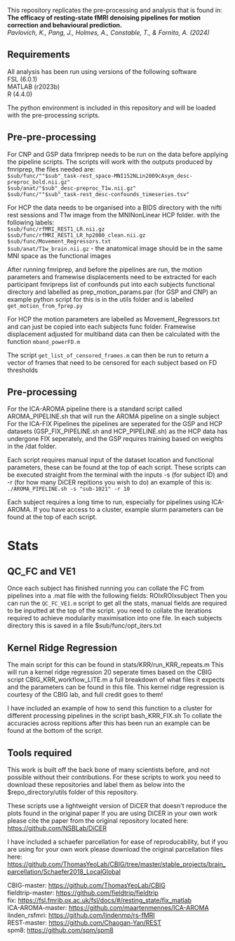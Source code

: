 This repository replicates the pre-processing and analysis that is found in: <br>
**The efficacy of resting-state fMRI denoising pipelines for motion correction and behavioural prediction.** <br> 
*Pavlovich, K., Pang, J., Holmes, A., Constable, T., & Fornito, A. (2024)*

## Requirements
All analysis has been run using versions of the following software <br>
FSL (6.0.1)<br>
MATLAB (r2023b) <br>
R (4.4.0) <br>

The python environment is included in this repository and will be loaded with the pre-processing scripts.

## Pre-pre-processing
For CNP and GSP data fmriprep needs to be run on the data before applying the pipeline scripts. 
The scripts will work with the outputs produced by fmriprep, the files needed are:<br>
`$sub/func/""$sub"_task-rest_space-MNI152NLin2009cAsym_desc-preproc_bold.nii.gz"` <br>
`$sub/anat/"$sub"_desc-preproc_T1w.nii.gz"` <br>
`$sub/func/""$sub"_task-rest_desc-confounds_timeseries.tsv"` <br>

For HCP the data needs to be organised into a BIDS directory with the nifti rest sessions and T1w image from the MNINonLinear HCP folder.
with the following labels: <br>
`$sub/func/rfMRI_REST1_LR.nii.gz` <br>
`$sub/func/rfMRI_REST1_LR_hp2000_clean.nii.gz` <br>
`$sub/func/Movement_Regressors.txt` <br>
`$sub/anat/T1w_brain.nii.gz` - the anatomical image should be in the same MNI space as the functional images

After running fmriprep, and before the pipelines are run, the motion parameters and framewise displacements need to be extracted for each participant fmripreps list of confounds 
put into each subjects functional directory and labelled as  prep_motion_params.par (for GSP and CNP) an example python script for this is in the utils folder
and is labelled `get_motion_from_fprep.py`

For HCP the motion parameters are labelled as Movement_Regressors.txt and can just be copied into each subjects func folder.
Framewise displacement adjusted for multiband data can then be calculated with the function `mband_powerFD.m`

The script `get_list_of_censored_frames.m` can then be run to return a vector of frames that need to be censored for each subject based on FD thresholds


## Pre-processing
For the ICA-AROMA pipeline there is a standard script called AROMA_PIPELINE.sh that will run the AROMA pipeline on a single subject
For the ICA-FIX Pipelines the pipelines are seperated for the GSP and HCP datasets (GSP_FIX_PIPELINE.sh and HCP_PIPELINE.sh)
as the HCP data has undergone FIX seperately, and the GSP requires training based on weights in the /dat folder.

Each script requires manual input of the dataset location and functional parameters, these can be found at the top of each script.
These scripts can be executed straight from the terminal with the inputs -s (for subject ID) 
and -r (for how many DiCER repitions you wish to do) an example of this is:<br>
`./AROMA_PIPELINE.sh -s "sub-1021" -r 10`

Each subject requires a long time to run, especially for pipelines using ICA-AROMA. If you have access to a cluster, example slurm parameters can be found at the top of each script.

# Stats
## QC_FC and VE1
Once each subject has finished running you can collate the FC from pipelines into a .mat file with the following fields: ROIxROIxsubject
Then you can run the `QC_FC_VE1.m` script to get all the stats, manual fields are required to be inputted at the top of the script.
you need to collate the iterations required to achieve modularity maximisation into one file. In each subjects directory this is saved in a file $sub/func/opt_iters.txt

## Kernel Ridge Regression
The main script for this can be found in stats/KRR/run_KRR_repeats.m
This will run a kernel ridge regression 20 seperate times based on the CBIG script CBIG_KRR_workflow_LITE.m a full breakdown of what files it expects and the parameters can be found in this file. 
This kernel ridge regression is courtesy of the CBIG lab, and full credit goes to them! 

I have included an example of how to send this function to a cluster for different processing pipelines in the script bash_KRR_FIX.sh
To collate the accuracies across repitions after this has been run an example can be found at the bottom of the script.


## Tools required
This work is built off the back bone of many scientists before, and not possible without their contributions. For these scripts to work you need to download these repositories and label them
as below into the $repo_directory/utils folder of this repository.

These scripts use a lightweight version of DiCER that doesn't reproduce the plots found in the original paper
If you are using DiCER in your own work please cite the paper from the original repository located here: https://github.com/NSBLab/DiCER

I have included a schaefer parcellation for ease of reproducability, but if you are using for your own work please download 
the original parcellation files here: https://github.com/ThomasYeoLab/CBIG/tree/master/stable_projects/brain_parcellation/Schaefer2018_LocalGlobal

CBIG-master: https://github.com/ThomasYeoLab/CBIG<br>
fieldtrip-master: https://github.com/fieldtrip/fieldtrip<br>
fix: https://fsl.fmrib.ox.ac.uk/fsl/docs/#/resting_state/fix_matlab<br>
ICA-AROMA-master: https://github.com/maartenmennes/ICA-AROMA<br>
linden_rsfmri: https://github.com/lindenmp/rs-fMRI<br>
REST-master: https://github.com/Chaogan-Yan/REST<br>
spm8: https://github.com/spm/spm8<br>






